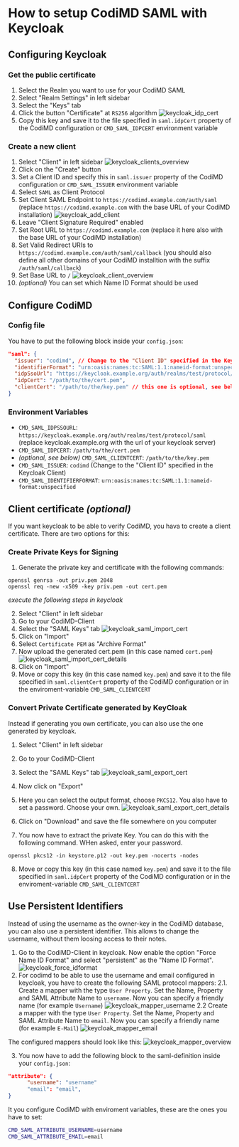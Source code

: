 # How to setup CodiMD SAML with Keycloak
## Configuring Keycloak
### Get the public certificate
1. Select the Realm you want to use for your CodiMD SAML
2. Select "Realm Settings" in left sidebar
3. Select the "Keys" tab
4. Click the button "Certificate" at `RS256` algorithm
![keycloak_idp_cert](../../images/auth/keycloak_idp_cert.png)
5. Copy this key and save it to the file specified in `saml.idpCert` property of the CodiMD configuration or `CMD_SAML_IDPCERT` environment variable

### Create a new client
1. Select "Client" in left sidebar
![keycloak_clients_overview](../../images/auth/keycloak_clients_overview.png)
2. Click on the "Create" button
3. Set a Client ID and specify this in `saml.issuer` property of the CodiMD configuration or `CMD_SAML_ISSUER` environment variable
4. Select `SAML` as Client Protocol
5. Set Client SAML Endpoint to `https://codimd.example.com/auth/saml` (replace `https://codimd.example.com` with the base URL of your CodiMD installation)
![keycloak_add_client](../../images/auth/keycloak_add_client.png)
6. Leave "Client Signature Required" enabled
7. Set Root URL to `https://codimd.example.com` (replace it here also with the base URL of your CodiMD installation)
8. Set Valid Redirect URIs to `https://codimd.example.com/auth/saml/callback` (you should also define all other domains of your CodiMD installtion with the suffix `/auth/saml/callback`)
9. Set Base URL to `/`
![keycloak_client_overview](../../images/auth/keycloak_client_overview.png)
10. _(optional)_ You can set which Name ID Format should be used

## Configure CodiMD
### Config file
You have to put the following block inside your `config.json`:
```json
"saml": {
  "issuer": "codimd", // Change to the "Client ID" specified in the Keycloak Client
  "identifierFormat": "urn:oasis:names:tc:SAML:1.1:nameid-format:unspecified",
  "idpSsoUrl": "https://keycloak.example.org/auth/realms/test/protocol/saml", // replace keycloak.example.org with the url of your keycloak server
  "idpCert": "/path/to/the/cert.pem",
  "clientCert": "/path/to/the/key.pem" // this one is optional, see below
}
```

### Environment Variables
- `CMD_SAML_IDPSSOURL`: `https://keycloak.example.org/auth/realms/test/protocol/saml` (replace keycloak.example.org with the url of your keycloak server)
- `CMD_SAML_IDPCERT`: `/path/to/the/cert.pem`
- *(optional, see below)* `CMD_SAML_CLIENTCERT`: `/path/to/the/key.pem`
- `CMD_SAML_ISSUER`: `codimd` (Change to the "Client ID" specified in the Keycloak Client)
- `CMD_SAML_IDENTIFIERFORMAT`: `urn:oasis:names:tc:SAML:1.1:nameid-format:unspecified`


## Client certificate *(optional)*
If you want keycloak to be able to verify CodiMD, you hava to create a client certificate. There are two options for this:

### Create Private Keys for Signing
1. Generate the private key and certificate with the following commands:
```shell
openssl genrsa -out priv.pem 2048
openssl req -new -x509 -key priv.pem -out cert.pem
```
*execute the following steps in keycloak*

2. Select "Client" in left sidebar
3. Go to your CodiMD-Client
4. Select the "SAML Keys" tab
![keycloak_saml_import_cert](../../images/auth/keycloak_saml_import_cert.png)
5. Click on "Import"
6. Select `Certificate PEM` as "Archive Format"
7. Now upload the generated cert.pem (in this case named `cert.pem`)
![keycloak_saml_import_cert_details](../../images/auth/keycloak_saml_import_cert_details.png)
8. Click on "Import"
9. Move or copy this key (in this case named `key.pem`) and save it to the file specified in `saml.clientCert` property of the CodiMD configuration or in the enviroment-variable `CMD_SAML_CLIENTCERT`


### Convert Private Certificate generated by KeyCloak
Instead if generating you own certificate, you can also use the one generated by keycloak.

1. Select "Client" in left sidebar
2. Go to your CodiMD-Client
3. Select the "SAML Keys" tab
![keycloak_saml_export_cert](../../images/auth/keycloak_saml_export_cert.png)

5. Now click on "Export"
6. Here you can select the output format, choose `PKCS12`. You also have to set a password. Choose your own.
![keycloak_saml_export_cert_details](../../images/auth/keycloak_saml_export_cert_details.png)
6. Click on "Download" and save the file somewhere on you computer
7. You now have to extract the private Key. You can do this with the following command. WHen asked, enter your password.
```shell
openssl pkcs12 -in keystore.p12 -out key.pem -nocerts -nodes
```
8. Move or copy this key (in this case named `key.pem`) and save it to the file specified in `saml.idpCert` property of the CodiMD configuration or in the enviroment-variable `CMD_SAML_CLIENTCERT`

## Use Persistent Identifiers
Instead of using the username as the owner-key in the CodiMD database, you can also use a persistent identifier. This allows to change the username, without them loosing access to their notes.

1. Go to the CodiMD-Client in keycloak. Now enable the option "Force Name ID Format" and select "persistent" as the "Name ID Format".
![keycloak_force_idformat](../../images/auth/keycloak_force_idformat.png)
2. For codimd to be able to use the username and email configured in keycloak, you have to create the following SAML protocol mappers:
    2.1. Create a mapper with the type `User Property`. Set the Name, Property and SAML Attribute Name to `username`. Now you can specify a friendly name (for example `Username`)
![keycloak_mapper_username](../../images/auth/keycloak_mapper_username.png)
    2.2 Create a mapper with the type `User Property`. Set the Name, Property and SAML Attribute Name to `email`. Now you can specify a friendly name (for example `E-Mail`)
![keycloak_mapper_email](../../images/auth/keycloak_mapper_email.png)

The configured mappers should look like this:
![keycloak_mapper_overview](../../images/auth/keycloak_mapper_overview.png)

3. You now have to add the following block to the saml-definition inside your `config.json`:
```json
"attribute": {
      "username": "username"
      "email": "email",
}
```
It you configure CodiMD with enviroment variables, these are the ones you have to set:
```bash
CMD_SAML_ATTRIBUTE_USERNAME=username
CMD_SAML_ATTRIBUTE_EMAIL=email
```
